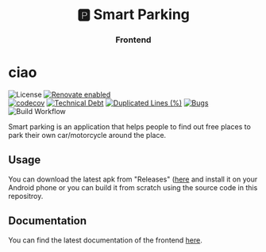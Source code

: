<h1 align="center" style="border-bottom: none;">🅿️ Smart Parking</h1> 
<h3 align="center">Frontend</h3>

# ciao

![License](https://img.shields.io/github/license/GZaccaroni/smart-parking-frontend)
[![Renovate enabled](https://img.shields.io/badge/renovate-enabled-brightgreen.svg)](https://renovatebot.com/) \
[![codecov](https://codecov.io/gh/GZaccaroni/smart-parking-frontend/branch/main/graph/badge.svg?token=2ZI2IQJDMM)](https://codecov.io/gh/GZaccaroni/smart-parking-frontend)
[![Technical Debt](https://sonarcloud.io/api/project_badges/measure?project=GZaccaroni_smart-parking-frontend&metric=sqale_index)](https://sonarcloud.io/summary/new_code?id=GZaccaroni_smart-parking-frontend)
[![Duplicated Lines (%)](https://sonarcloud.io/api/project_badges/measure?project=GZaccaroni_smart-parking-frontend&metric=duplicated_lines_density)](https://sonarcloud.io/summary/new_code?id=GZaccaroni_smart-parking-frontend)
[![Bugs](https://sonarcloud.io/api/project_badges/measure?project=GZaccaroni_smart-parking-frontend&metric=bugs)](https://sonarcloud.io/summary/new_code?id=GZaccaroni_smart-parking-frontend) \
![Build Workflow](https://github.com/GZaccaroni/smart-parking-frontend/actions/workflows/release_please.yml/badge.svg)

Smart parking is an application that helps people to find out free places to park their own car/motorcycle around the place. 

## Usage
You can download the latest apk from "Releases" ([here](https://github.com/GZaccaroni/smart-parking-frontend/releases/latest) and install it on your Android phone or you can build it from scratch using the source code in this repositroy.

## Documentation

You can find the latest documentation of the frontend [here](https://gzaccaroni.github.io/smart-parking-frontend/index.html).
